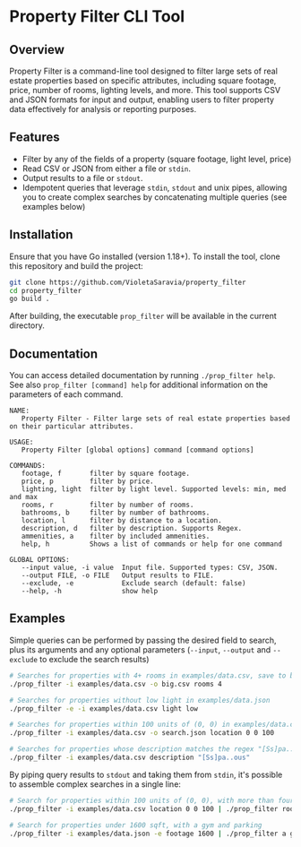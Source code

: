 # Property Filter CLI Tool
## Overview
Property Filter is a command-line tool designed to filter large sets of real estate properties based on specific attributes, including square footage, price, number of rooms, lighting levels, and more. This tool supports CSV and JSON formats for input and output, enabling users to filter property data effectively for analysis or reporting purposes.

## Features
* Filter by any of the fields of a property (square footage, light level, price)
* Read CSV or JSON from either a file or `stdin`.
* Output results to a file or `stdout`.
* Idempotent queries that leverage `stdin`, `stdout` and unix pipes, allowing you to create complex searches by concatenating multiple queries (see examples below)

## Installation
Ensure that you have Go installed (version 1.18+). To install the tool, clone this repository and build the project:

```bash
git clone https://github.com/VioletaSaravia/property_filter
cd property_filter
go build .
```

After building, the executable `prop_filter` will be available in the current directory. 

## Documentation

You can access detailed documentation by running `./prop_filter help`. See also `prop_filter [command] help` for additional information on the parameters of each command.

```text
NAME:
   Property Filter - Filter large sets of real estate properties based on their particular attributes.

USAGE:
   Property Filter [global options] command [command options]

COMMANDS:
   footage, f       filter by square footage.
   price, p         filter by price.
   lighting, light  filter by light level. Supported levels: min, med and max
   rooms, r         filter by number of rooms.
   bathrooms, b     filter by number of bathrooms.
   location, l      filter by distance to a location.
   description, d   filter by description. Supports Regex.
   ammenities, a    filter by included ammenities.
   help, h          Shows a list of commands or help for one command

GLOBAL OPTIONS:
   --input value, -i value  Input file. Supported types: CSV, JSON.
   --output FILE, -o FILE   Output results to FILE.
   --exclude, -e            Exclude search (default: false)
   --help, -h               show help
```

## Examples

Simple queries can be performed by passing the desired field to search, plus its arguments and any optional parameters (`--input`, `--output` and `--exclude` to exclude the search results)

```bash
# Searches for properties with 4+ rooms in examples/data.csv, save to big.csv
./prop_filter -i examples/data.csv -o big.csv rooms 4

# Searches for properties without low light in examples/data.json
./prop_filter -e -i examples/data.csv light low

# Searches for properties within 100 units of (0, 0) in examples/data.csv, save to search.json
./prop_filter -i examples/data.csv -o search.json location 0 0 100

# Searches for properties whose description matches the regex "[Ss]pa..ous" in examples/data.csv
./prop_filter -i examples/data.csv description "[Ss]pa..ous"
```

By piping query results to `stdout` and taking them from `stdin`, it's possible to assemble complex searches in a single line:

```bash
# Search for properties within 100 units of (0, 0), with more than four rooms and a pool, save to search.csv
./prop_filter -i examples/data.csv location 0 0 100 | ./prop_filter rooms 4 | ./prop_filter -o search.csv a pool

# Search for properties under 1600 sqft, with a gym and parking
./prop_filter -i examples/data.json -e footage 1600 | ./prop_filter a gym | ./prop_filter a parking
```